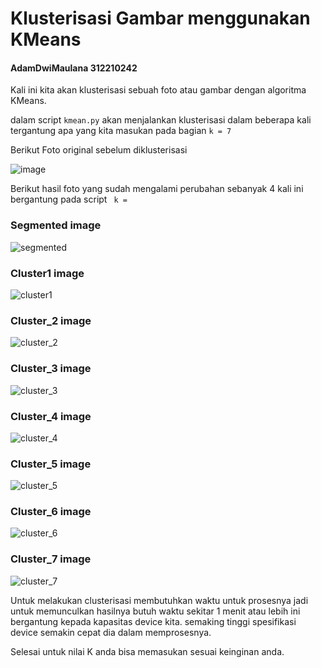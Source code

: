 # Klusterisasi Gambar menggunakan KMeans
#### AdamDwiMaulana 312210242

Kali ini kita akan klusterisasi sebuah foto atau gambar dengan algoritma KMeans.

dalam script `kmean.py` akan menjalankan klusterisasi dalam beberapa kali tergantung
apa yang kita masukan pada bagian
`k = 7`

Berikut Foto original sebelum diklusterisasi


![image](/img/foto1.jpeg)


Berikut hasil foto yang sudah mengalami perubahan sebanyak 4 kali ini bergantung pada script ` k =`

### Segmented image

![segmented](/hasil_clusterisasi/Segmented.png)

### Cluster1 image

![cluster1](/hasil_clusterisasi/Cluster_1.png)

### Cluster_2 image

![cluster_2](/hasil_clusterisasi/Cluster_2.png)

### Cluster_3 image

![cluster_3](/hasil_clusterisasi/Cluster_3.png)

### Cluster_4 image

![cluster_4](/hasil_clusterisasi/Cluster_4.png)

### Cluster_5 image

![cluster_5](/hasil_clusterisasi/Cluster_5.png)

### Cluster_6 image

![cluster_6](/hasil_clusterisasi/Cluster_6.png)

### Cluster_7 image

![cluster_7](/hasil_clusterisasi/Cluster_7.png)

Untuk melakukan clusterisasi membutuhkan waktu untuk prosesnya jadi untuk memunculkan hasilnya butuh waktu sekitar 1 menit atau lebih ini bergantung kepada kapasitas device kita. semaking tinggi spesifikasi device semakin cepat dia dalam memprosesnya.

Selesai untuk nilai K  anda bisa memasukan sesuai keinginan anda.



